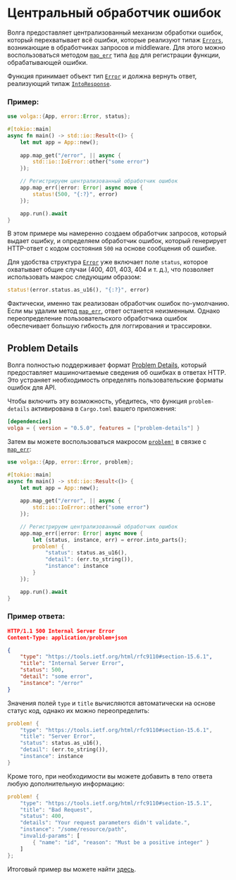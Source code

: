 # Центральный обработчик ошибок

Волга предоставляет централизованный механизм обработки ошибок, который перехватывает всё ошибки, которые реализуют типаж [`Errors`](https://doc.rust-lang.org/std/error/trait.Error.html), возникающие в обработчиках запросов и middleware. Для этого можно воспользоваться методом [`map_err`](https://docs.rs/volga/latest/volga/app/struct.App.html#method.map_err) типа [`App`](https://docs.rs/volga/latest/volga/app/struct.App.html) для регистрации функции, обрабатывающей ошибки.

Функция принимает объект тип [`Error`](https://docs.rs/volga/latest/volga/error/struct.Error.html) и должна вернуть ответ, реализующий типаж [`IntoResponse`](https://docs.rs/volga/latest/volga/http/response/into_response/trait.IntoResponse.html).

### Пример:
```rust
use volga::{App, error::Error, status};

#[tokio::main]
async fn main() -> std::io::Result<()> {
    let mut app = App::new();
    
    app.map_get("/error", || async {
        std::io::IoError::other("some error")
    });

    // Регистрируем централизованный обработчик ошибок
    app.map_err(|error: Error| async move {
        status!(500, "{:?}", error)
    });

    app.run().await
}
```
В этом примере мы намеренно создаем обработчик запросов, который выдает ошибку, и определяем обработчик ошибок, который генерирует HTTP-ответ с кодом состояния `500` на основе сообщения об ошибке.

Для удобства структура [`Error`](https://docs.rs/volga/latest/volga/error/struct.Error.html) уже включает поле `status`, которое охватывает общие случаи (400, 401, 403, 404 и т. д.), что позволяет использовать макрос следующим образом:
```rust
status!(error.status.as_u16(), "{:?}", error)
```
Фактически, именно так реализован обработчик ошибок по-умолчанию. Если мы удалим метод [`map_err`](https://docs.rs/volga/latest/volga/app/struct.App.html#method.map_err), ответ останется неизменным. Однако переопределение пользовательского обработчика ошибок обеспечивает большую гибкость для логгирования и трассировки.

## Problem Details

Волга полностью поддерживает формат [Problem Details](https://www.rfc-editor.org/rfc/rfc9457), который предоставляет машиночитаемые сведения об ошибках в ответах HTTP. Это устраняет необходимость определять пользовательские форматы ошибок для API.

Чтобы включить эту возможность, убедитесь, что функция `problem-details` активирована в `Cargo.toml` вашего приложения:
```toml
[dependencies]
volga = { version = "0.5.0", features = ["problem-details"] }
```
Затем вы можете воспользоваться макросом [`problem!`](https://docs.rs/volga/latest/volga/macro.problem.html) в связке с [`map_err`](https://docs.rs/volga/latest/volga/app/struct.App.html#method.map_err):
```rust
use volga::{App, error::Error, problem};

#[tokio::main]
async fn main() -> std::io::Result<()> {
    let mut app = App::new();
    
    app.map_get("/error", || async {
        std::io::IoError::other("some error")
    });

    // Регистрируем централизованный обработчик ошибок
    app.map_err(|error: Error| async move {
        let (status, instance, err) = error.into_parts();
        problem! {
            "status": status.as_u16(),
            "detail": (err.to_string()),
            "instance": instance
        }
    });

    app.run().await
}
```
### Пример ответа:
```json
HTTP/1.1 500 Internal Server Error
Content-Type: application/problem+json

{
    "type": "https://tools.ietf.org/html/rfc9110#section-15.6.1",
    "title": "Internal Server Error",
    "status": 500,
    "detail": "some error",
    "instance": "/error"
}
```
Значения полей `type` и `title` вычисляются автоматически на основе статус код, однако их можно переопределить:
```rust
problem! {
    "type": "https://tools.ietf.org/html/rfc9110#section-15.6.1",
    "title": "Server Error",
    "status": status.as_u16(),
    "detail": (err.to_string()),
    "instance": instance
}
```
Кроме того, при необходимости вы можете добавить в тело ответа любую дополнительную информацию:
```rust
problem! {
    "type": "https://tools.ietf.org/html/rfc9110#section-15.5.1",
    "title": "Bad Request",
    "status": 400,
    "details": "Your request parameters didn't validate.",
    "instance": "/some/resource/path",
    "invalid-params": [
        { "name": "id", "reason": "Must be a positive integer" }
    ]
};
```

Итоговый пример вы можете найти [здесь](https://github.com/RomanEmreis/volga/blob/main/examples/global_error_handler/src/main.rs).